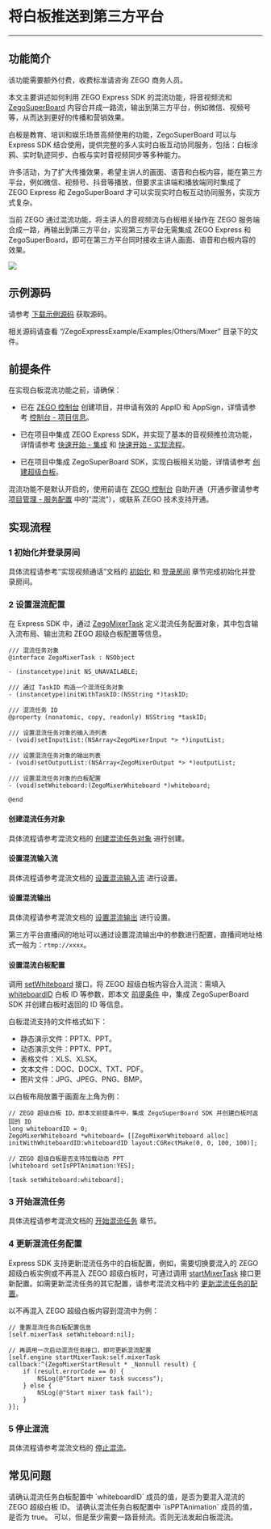 # 将白板推送到第三方平台

- - -

## 功能简介

<Warning title="注意">


该功能需要额外付费，收费标准请咨询 ZEGO 商务人员。
</Warning>

本文主要讲述如何利用 ZEGO Express SDK 的混流功能，将音视频流和 [ZegoSuperBoard](/super-board-ios/product-desc/overview) 内容合并成一路流，输出到第三方平台，例如微信、视频号等，从而达到更好的传播和营销效果。

白板是教育、培训和娱乐场景高频使用的功能，ZegoSuperBoard 可以与 Express SDK 结合使用，提供完整的多人实时白板互动协同服务，包括：白板涂鸦、实时轨迹同步、白板与实时音视频同步等多种能力。

许多活动，为了扩大传播效果，希望主讲人的画面、语音和白板内容，能在第三方平台，例如微信、视频号、抖音等播放，但要求主讲端和播放端同时集成了 ZEGO Express 和 ZegoSuperBoard 才可以实现实时白板互动协同服务，实现方式复杂。

当前 ZEGO 通过混流功能，将主讲人的音视频流与白板相关操作在 ZEGO 服务端合成一路，再输出到第三方平台，实现第三方平台无需集成 ZEGO Express 和 ZegoSuperBoard，即可在第三方平台同时接收主讲人画面、语音和白板内容的效果。

<Frame width="512" height="auto" caption="">
  <img src="https://doc-media.zego.im/sdk-doc/Pics/Express/whiteboard_mixer.jpeg" />
</Frame>


## 示例源码

请参考 [下载示例源码](https://doc-zh.zego.im/article/3126) 获取源码。

相关源码请查看 “/ZegoExpressExample/Examples/Others/Mixer” 目录下的文件。

## 前提条件

在实现白板混流功能之前，请确保：

- 已在 [ZEGO 控制台](https://console.zego.im) 创建项目，并申请有效的 AppID 和 AppSign，详情请参考 [控制台 - 项目信息](/console/project-info)。
- 已在项目中集成 ZEGO Express SDK，并实现了基本的音视频推拉流功能，详情请参考 [快速开始 - 集成](https://doc-zh.zego.im/article/196) 和 [快速开始 - 实现流程](https://doc-zh.zego.im/article/7628)。

- 已在项目中集成 ZegoSuperBoard SDK，实现白板相关功能，详情请参考 [创建超级白板](https://doc-zh.zego.im/article/11319)。

<Warning title="注意">

混流功能不是默认开启的，使用前请在 [ZEGO 控制台](https://console.zego.im) 自助开通（开通步骤请参考 [项目管理 - 服务配置](/console/service-configuration/enable-stream-mixing-service) 中的“混流”），或联系 ZEGO 技术支持开通。
</Warning>


## 实现流程

### 1 初始化并登录房间

具体流程请参考“实现视频通话”文档的 [初始化](https://doc-zh.zego.im/article/7628#初始化) 和 [登录房间](https://doc-zh.zego.im/article/7628#登录房间) 章节完成初始化并登录房间。

### 2 设置混流配置

在 Express SDK 中，通过 [ZegoMixerTask](https://doc-zh.zego.im/article/api?doc=Express_Video_SDK_API~objective-c_ios~class~ZegoMixerTask) 定义混流任务配置对象，其中包含输入流布局、输出流和 ZEGO 超级白板配置等信息。


```objc
/// 混流任务对象
@interface ZegoMixerTask : NSObject

- (instancetype)init NS_UNAVAILABLE;

/// 通过 TaskID 构造一个混流任务对象
- (instancetype)initWithTaskID:(NSString *)taskID;

/// 混流任务 ID
@property (nonatomic, copy, readonly) NSString *taskID;

/// 设置混流任务对象的输入流列表
- (void)setInputList:(NSArray<ZegoMixerInput *> *)inputList;

/// 设置混流任务对象的输出列表
- (void)setOutputList:(NSArray<ZegoMixerOutput *> *)outputList;

/// 设置混流任务对象的白板配置
- (void)setWhiteboard:(ZegoMixerWhiteboard *)whiteboard;

@end
```

#### 创建混流任务对象

具体流程请参考混流文档的 [创建混流任务对象](https://doc-zh.zego.im/article/1057#创建混流任务对象) 进行创建。

#### 设置混流输入流

具体流程请参考混流文档的 [设置混流输入流](https://doc-zh.zego.im/article/1057#设置混流输入流) 进行设置。

#### 设置混流输出

具体流程请参考混流文档的 [设置混流输出](https://doc-zh.zego.im/article/1057#设置混流输出) 进行设置。

<Note title="说明">



第三方平台直播间的地址可以通过设置混流输出中的参数进行配置，直播间地址格式一般为：`rtmp://xxxx`。
</Note>

#### 设置混流白板配置

调用 [setWhiteboard](https://doc-zh.zego.im/article/api?doc=Express_Video_SDK_API~objective-c_ios~class~ZegoMixerTask#set-whiteboard) 接口，将 ZEGO 超级白板内容合入混流：需填入 [whiteboardID](https://doc-zh.zego.im/article/api?doc=Express_Video_SDK_API~objective-c_ios~class~ZegoMixerWhiteboard#whiteboard-id) 白板 ID 等参数，即本文 [前提条件](https://doc-zh.zego.im/article/17386#2) 中，集成 ZegoSuperBoard SDK 并创建白板时返回的 ID 等信息。

<Note title="说明">


白板混流支持的文件格式如下：
- 静态演示文件：PPTX、PPT。
- 动态演示文件：PPTX、PPT。
- 表格文件：XLS、XLSX。
- 文本文件：DOC、DOCX、TXT、PDF。
- 图片文件：JPG、JPEG、PNG、BMP。
</Note>

以白板布局放置于画面左上角为例：

```objc
// ZEGO 超级白板 ID，即本文前提条件中，集成 ZegoSuperBoard SDK 并创建白板时返回的 ID
long whiteboardID = 0;
ZegoMixerWhiteboard *whiteboard= [[ZegoMixerWhiteboard alloc] initWithWhiteboardID:whiteboardID layout:CGRectMake(0, 0, 100, 100)];

// ZEGO 超级白板是否支持加载动态 PPT
[whiteboard setIsPPTAnimation:YES];

[task setWhiteboard:whiteboard];
```

### 3 开始混流任务

具体流程请参考混流文档的 [开始混流任务](https://doc-zh.zego.im/article/1057#开始混流任务) 章节。


### 4 更新混流任务配置

Express SDK 支持更新混流任务中的白板配置，例如，需要切换要混入的 ZEGO 超级白板实例或不再混入 ZEGO 超级白板时，可通过调用 [startMixerTask](https://doc-zh.zego.im/article/api?doc=Express_Video_SDK_API~objective-c_ios~class~ZegoExpressEngine#start-mixer-task-callback) 接口更新配置。如需更新混流任务的其它配置，请参考混流文档中的 [更新混流任务的配置](https://doc-zh.zego.im/article/1057#5_4)。

以不再混入 ZEGO 超级白板内容到混流中为例：

```objc
// 重置混流任务白板配置信息
[self.mixerTask setWhiteboard:nil];

// 再调用一次启动混流任务接口，即可更新混流配置
[self.engine startMixerTask:self.mixerTask callback:^(ZegoMixerStartResult * _Nonnull result) {
    if (result.errorCode == 0) {
        NSLog(@"Start mixer task success");
    } else {
        NSLog(@"Start mixer task fail");
    }
}];
```

### 5 停止混流

具体流程请参考混流文档的 [停止混流](https://doc-zh.zego.im/article/1057#停止混流)。


## 常见问题

<Accordion title="为什么混流任务中指定了混入 ZEGO 超级白板，但混流结果中没有白板画面？" defaultOpen="false">
请确认混流任务白板配置中 `whiteboardID` 成员的值，是否为要混入混流的 ZEGO 超级白板 ID。
</Accordion>

<Accordion title="为什么 ZEGO 超级白板中加载了带动效的 PPT 文件，但混流结果中白板画面却没有混入对应的动效？" defaultOpen="false">
请确认混流任务白板配置中 `isPPTAnimation` 成员的值，是否为 true。
</Accordion>

<Accordion title="可以不展示主讲人的摄像头画面吗？" defaultOpen="false">
可以，但是至少需要一路音频流。否则无法发起白板混流。
</Accordion>